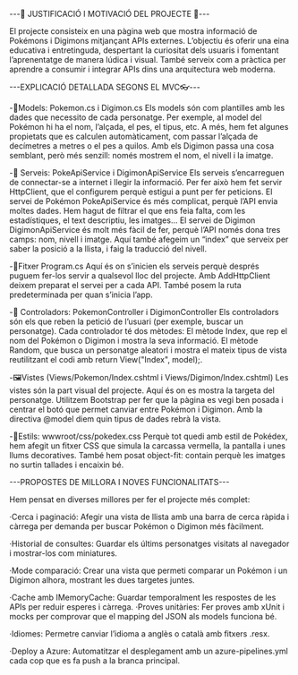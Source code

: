---💫 JUSTIFICACIÓ I MOTIVACIÓ DEL PROJECTE 💫--- 

El projecte consisteix en una pàgina web que mostra informació de Pokémons i Digimons mitjançant APIs externes. L’objectiu és oferir una eina educativa i entretinguda, despertant la curiositat dels usuaris i fomentant l’aprenentatge de manera lúdica i visual. També serveix com a pràctica per aprendre a consumir i integrar APIs dins una arquitectura web moderna.

---EXPLICACIÓ DETALLADA SEGONS EL MVC👓--- 

-📁Models: Pokemon.cs i Digimon.cs Els models són com plantilles amb les dades que necessito de cada personatge. Per exemple, al model del Pokémon hi ha el nom, l’alçada, el pes, el tipus, etc. A més, hem fet algunes propietats que es calculen automàticament, com passar l’alçada de decímetres a metres o el pes a quilos. Amb els Digimon passa una cosa semblant, però més senzill: només mostrem el nom, el nivell i la imatge.

-🔧 Serveis: PokeApiService i DigimonApiService Els serveis s’encarreguen de connectar-se a internet i llegir la informació. Per fer això hem fet servir HttpClient, que el configurem perquè estigui a punt per fer peticions. El servei de Pokémon PokeApiService és més complicat, perquè l’API envia moltes dades. Hem hagut de filtrar el que ens feia falta, com les estadístiques, el text descriptiu, les imatges... 
El servei de Digimon DigimonApiService és molt més fàcil de fer, perquè l’API només dona tres camps: nom, nivell i imatge. Aquí també afegeim un “index” que serveix per saber la posició a la llista, i faig la traducció del nivell.

-🚀Fitxer Program.cs Aquí és on s’inicien els serveis perquè després puguem fer-los servir a qualsevol lloc del projecte. Amb AddHttpClient deixem preparat el servei per a cada API. També posem la ruta predeterminada per quan s’inicia l’app.

-🧠 Controladors: PokemonController i DigimonController Els controladors són els que reben la petició de l’usuari (per exemple, buscar un personatge). Cada controlador té dos mètodes: El mètode Index, que rep el nom del Pokémon o Digimon i mostra la seva informació. El mètode Random, que busca un personatge aleatori i mostra el mateix tipus de vista reutilitzant el codi amb return View("Index", model);.

-🖼️Vistes (Views/Pokemon/Index.cshtml i Views/Digimon/Index.cshtml) Les vistes són la part visual del projecte. Aquí és on es mostra la targeta del personatge. Utilitzem Bootstrap per fer que la pàgina es vegi ben posada i centrar el botó que permet canviar entre Pokémon i Digimon. Amb la directiva @model diem quin tipus de dades rebrà la vista.

-🎨Estils: wwwroot/css/pokedex.css Perquè tot quedi amb estil de Pokédex, hem afegit un fitxer CSS que simula la carcassa vermella, la pantalla i unes llums decoratives. També hem posat object-fit: contain perquè les imatges no surtin tallades i encaixin bé.

---PROPOSTES DE MILLORA I NOVES FUNCIONALITATS--- 

Hem pensat en diverses millores per fer el projecte més complet: 

·Cerca i paginació: Afegir una vista de llista amb una barra de cerca ràpida i càrrega per demanda per buscar Pokémon o Digimon més fàcilment. 

·Historial de consultes: Guardar els últims personatges visitats al navegador i mostrar-los com miniatures. 

·Mode comparació: Crear una vista que permeti comparar un Pokémon i un Digimon alhora, mostrant les dues targetes juntes. 

·Cache amb IMemoryCache: Guardar temporalment les respostes de les APIs per reduir esperes i càrrega. ·Proves unitàries: Fer proves amb xUnit i mocks per comprovar que el mapping del JSON als models funciona bé. 

·Idiomes: Permetre canviar l’idioma a anglès o català amb fitxers .resx.

·Deploy a Azure: Automatitzar el desplegament amb un azure-pipelines.yml cada cop que es fa push a la branca principal.
